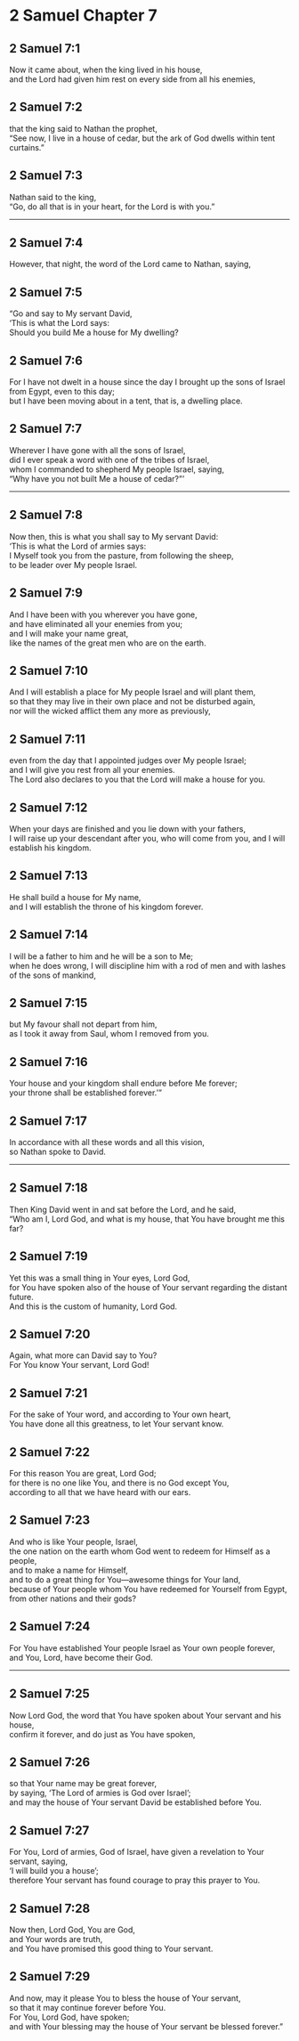# 2 Samuel Chapter 7

## 2 Samuel 7:1

Now it came about, when the king lived in his house,  
and the Lord had given him rest on every side from all his enemies,

## 2 Samuel 7:2

that the king said to Nathan the prophet,  
“See now, I live in a house of cedar, but the ark of God dwells within tent curtains.”

## 2 Samuel 7:3

Nathan said to the king,  
“Go, do all that is in your heart, for the Lord is with you.”

---

## 2 Samuel 7:4

However, that night, the word of the Lord came to Nathan, saying,

## 2 Samuel 7:5

“Go and say to My servant David,  
‘This is what the Lord says:  
Should you build Me a house for My dwelling?

## 2 Samuel 7:6

For I have not dwelt in a house since the day I brought up the sons of Israel from Egypt, even to this day;  
but I have been moving about in a tent, that is, a dwelling place.

## 2 Samuel 7:7

Wherever I have gone with all the sons of Israel,  
did I ever speak a word with one of the tribes of Israel,  
whom I commanded to shepherd My people Israel, saying,  
“Why have you not built Me a house of cedar?”’

---

## 2 Samuel 7:8

Now then, this is what you shall say to My servant David:  
‘This is what the Lord of armies says:  
I Myself took you from the pasture, from following the sheep,  
to be leader over My people Israel.

## 2 Samuel 7:9

And I have been with you wherever you have gone,  
and have eliminated all your enemies from you;  
and I will make your name great,  
like the names of the great men who are on the earth.

## 2 Samuel 7:10

And I will establish a place for My people Israel and will plant them,  
so that they may live in their own place and not be disturbed again,  
nor will the wicked afflict them any more as previously,

## 2 Samuel 7:11

even from the day that I appointed judges over My people Israel;  
and I will give you rest from all your enemies.  
The Lord also declares to you that the Lord will make a house for you.

## 2 Samuel 7:12

When your days are finished and you lie down with your fathers,  
I will raise up your descendant after you, who will come from you, and I will establish his kingdom.

## 2 Samuel 7:13

He shall build a house for My name,  
and I will establish the throne of his kingdom forever.

## 2 Samuel 7:14

I will be a father to him and he will be a son to Me;  
when he does wrong, I will discipline him with a rod of men and with lashes of the sons of mankind,

## 2 Samuel 7:15

but My favour shall not depart from him,  
as I took it away from Saul, whom I removed from you.

## 2 Samuel 7:16

Your house and your kingdom shall endure before Me forever;  
your throne shall be established forever.’”

## 2 Samuel 7:17

In accordance with all these words and all this vision,  
so Nathan spoke to David.

---

## 2 Samuel 7:18

Then King David went in and sat before the Lord, and he said,  
“Who am I, Lord God, and what is my house, that You have brought me this far?

## 2 Samuel 7:19

Yet this was a small thing in Your eyes, Lord God,  
for You have spoken also of the house of Your servant regarding the distant future.  
And this is the custom of humanity, Lord God.

## 2 Samuel 7:20

Again, what more can David say to You?  
For You know Your servant, Lord God!

## 2 Samuel 7:21

For the sake of Your word, and according to Your own heart,  
You have done all this greatness, to let Your servant know.

## 2 Samuel 7:22

For this reason You are great, Lord God;  
for there is no one like You, and there is no God except You,  
according to all that we have heard with our ears.

## 2 Samuel 7:23

And who is like Your people, Israel,  
the one nation on the earth whom God went to redeem for Himself as a people,  
and to make a name for Himself,  
and to do a great thing for You—awesome things for Your land,  
because of Your people whom You have redeemed for Yourself from Egypt, from other nations and their gods?

## 2 Samuel 7:24

For You have established Your people Israel as Your own people forever,  
and You, Lord, have become their God.

---

## 2 Samuel 7:25

Now Lord God, the word that You have spoken about Your servant and his house,  
confirm it forever, and do just as You have spoken,

## 2 Samuel 7:26

so that Your name may be great forever,  
by saying, ‘The Lord of armies is God over Israel’;  
and may the house of Your servant David be established before You.

## 2 Samuel 7:27

For You, Lord of armies, God of Israel, have given a revelation to Your servant, saying,  
‘I will build you a house’;  
therefore Your servant has found courage to pray this prayer to You.

## 2 Samuel 7:28

Now then, Lord God, You are God,  
and Your words are truth,  
and You have promised this good thing to Your servant.

## 2 Samuel 7:29

And now, may it please You to bless the house of Your servant,  
so that it may continue forever before You.  
For You, Lord God, have spoken;  
and with Your blessing may the house of Your servant be blessed forever.”
